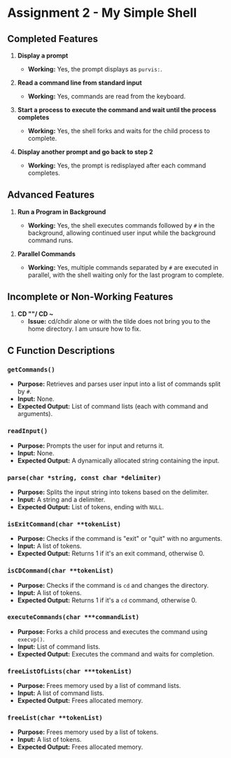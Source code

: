 # Assignment 2 - My Simple Shell

## Completed Features

1. **Display a prompt**  
   - **Working:** Yes, the prompt displays as `purvis:`.

2. **Read a command line from standard input**  
   - **Working:** Yes, commands are read from the keyboard.

3. **Start a process to execute the command and wait until the process completes**  
   - **Working:** Yes, the shell forks and waits for the child process to complete.

4. **Display another prompt and go back to step 2**  
   - **Working:** Yes, the prompt is redisplayed after each command completes.

## Advanced Features

1. **Run a Program in Background**  
   - **Working:** Yes, the shell executes commands followed by `#` in the background, allowing continued user input while the background command runs.

2. **Parallel Commands**  
   - **Working:** Yes, multiple commands separated by `#` are executed in parallel, with the shell waiting only for the last program to complete.

## Incomplete or Non-Working Features

1. **CD ""/ CD ~**  
   - **Issue:** cd/chdir alone or with the tilde does not bring you to the home directory. I am unsure how to fix.


## C Function Descriptions

### `getCommands()`
- **Purpose:** Retrieves and parses user input into a list of commands split by `#`.
- **Input:** None.
- **Expected Output:** List of command lists (each with command and arguments).

### `readInput()`
- **Purpose:** Prompts the user for input and returns it.
- **Input:** None.
- **Expected Output:** A dynamically allocated string containing the input.

### `parse(char *string, const char *delimiter)`
- **Purpose:** Splits the input string into tokens based on the delimiter.
- **Input:** A string and a delimiter.
- **Expected Output:** List of tokens, ending with `NULL`.

### `isExitCommand(char **tokenList)`
- **Purpose:** Checks if the command is "exit" or "quit" with no arguments.
- **Input:** A list of tokens.
- **Expected Output:** Returns 1 if it's an exit command, otherwise 0.

### `isCDCommand(char **tokenList)`
- **Purpose:** Checks if the command is `cd` and changes the directory.
- **Input:** A list of tokens.
- **Expected Output:** Returns 1 if it's a `cd` command, otherwise 0.

### `executeCommands(char ***commandList)`
- **Purpose:** Forks a child process and executes the command using `execvp()`.
- **Input:** List of command lists.
- **Expected Output:** Executes the command and waits for completion.

### `freeListOfLists(char ***tokenList)`
- **Purpose:** Frees memory used by a list of command lists.
- **Input:** A list of command lists.
- **Expected Output:** Frees allocated memory.

### `freeList(char **tokenList)`
- **Purpose:** Frees memory used by a list of tokens.
- **Input:** A list of tokens.
- **Expected Output:** Frees allocated memory.
